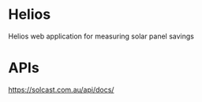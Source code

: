 # Helios
Helios web application for measuring solar panel savings

# APIs
https://solcast.com.au/api/docs/

